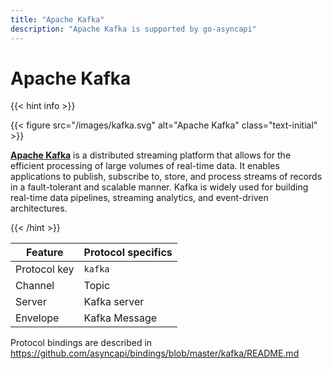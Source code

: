 ```yaml
---
title: "Apache Kafka"
description: "Apache Kafka is supported by go-asyncapi"
---
```


# Apache Kafka

{{< hint info >}}

{{< figure src="/images/kafka.svg" alt="Apache Kafka" class="text-initial" >}}

**[Apache Kafka](https://kafka.apache.org/)** is a distributed streaming platform that allows for the efficient 
processing of large volumes of real-time data. It enables applications to publish, subscribe to, store, and 
process streams of records in a fault-tolerant and scalable manner. Kafka is widely used for building real-time 
data pipelines, streaming analytics, and event-driven architectures.

{{< /hint >}}

| Feature      | Protocol specifics |
|--------------|--------------------|
| Protocol key | `kafka`            |
| Channel      | Topic              |
| Server       | Kafka server       |
| Envelope     | Kafka Message      |

Protocol bindings are described in https://github.com/asyncapi/bindings/blob/master/kafka/README.md
